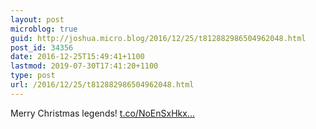 ```yaml
---
layout: post
microblog: true
guid: http://joshua.micro.blog/2016/12/25/t812882986504962048.html
post_id: 34356
date: 2016-12-25T15:49:41+1100
lastmod: 2019-07-30T17:41:20+1100
type: post
url: /2016/12/25/t812882986504962048.html
---
```

Merry Christmas legends! [t.co/NoEnSxHkx...](https://t.co/NoEnSxHkxx)
